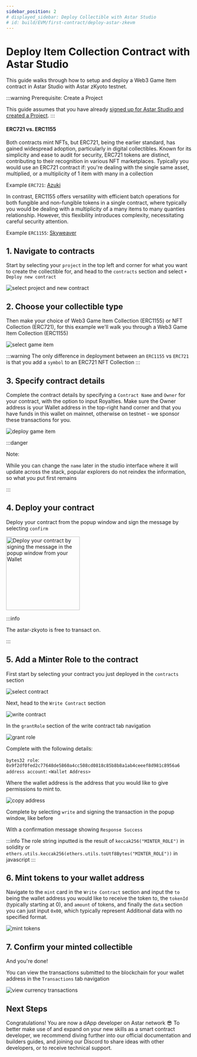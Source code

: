 ```yaml
---
sidebar_position: 2
# displayed_sidebar: Deploy Collectible with Astar Studio 
# id: build/EVM/first-contract/deploy-astar-zkevm
---
```


# Deploy Item Collection Contract with Astar Studio

This guide walks through how to setup and deploy a Web3 Game Item contract in Astar Studio with Astar zKyoto testnet.

:::warning
Prerequisite: Create a Project

This guide assumes that you have already [signed up for Astar Studio and created a Project](.././../astar-studio/quickstart.md#4-create-a-project).
:::

#### ERC721 vs. ERC1155

Both contracts mint NFTs, but ERC721, being the earlier standard, has gained widespread adoption, particularly in digital collectibles. Known for its simplicity and ease to audit for security, ERC721 tokens are distinct, contributing to their recognition in various NFT marketplaces. Typically you would use an ERC721 contract if: you're dealing with the single same asset, multiplied, or a multiplicity of 1 item with many in a collection

Example `ERC721`: [Azuki](https://etherscan.io/token/0xed5af388653567af2f388e6224dc7c4b3241c544)

In contrast, ERC1155 offers versatility with efficient batch operations for both fungible and non-fungible tokens in a single contract, where typically you would be dealing with a multiplicity of a many items to many quanties relationship. However, this flexibility introduces complexity, necessitating careful security attention.

Example `ERC1155`: [Skyweaver](https://polygonscan.com/token/0x631998e91476da5b870d741192fc5cbc55f5a52e)

## 1. Navigate to contracts

Start by selecting your `project` in the top left and corner for what you want to create the collectible for, and head to the `contracts` section and select `+ Deploy new contract`

![select project and new contract](img/deploy_with_astar_studio/deploy_new_contract.png)

## 2. Choose your collectible type

Then make your choice of Web3 Game Item Collection (ERC1155) or NFT Collection (ERC721), for this example we'll walk you through a Web3 Game Item Collection (ERC1155)

![select game item](img/deploy_with_astar_studio/select_web3_game_item.png)

:::warning
  The only difference in deployment between an `ERC1155` vs `ERC721` is that you
  add a `symbol` to an ERC721 NFT Collection
:::

## 3. Specify contract details

Complete the contract details by specifying a `Contract Name` and `Owner` for your contract, with the option to input Royalties. Make sure the Owner address is your Wallet address in the top-right hand corner and that you have funds in this wallet on mainnet, otherwise on testnet - we sponsor these transactions for you.

![deploy game item](img/deploy_with_astar_studio/deploy_game_item.png)

:::danger

Note:

While you can change the `name` later in the studio interface where it will update across the stack, popular explorers do not reindex the information, so what you put first remains

:::

## 4. Deploy your contract

Deploy your contract from the popup window and sign the message by selecting `confirm`

<img src="img/deploy_with_astar_studio/sign_deploy_transaction.png" width="200" alt="Deploy your contract by signing the message in the popup window from your Wallet"/>

:::info

The astar-zkyoto is free to transact on.

:::

## 5. Add a Minter Role to the contract

First start by selecting your contract you just deployed in the `contracts` section

![select contract](img/deploy_with_astar_studio/select_deployed_contract.png)

Next, head to the `Write Contract` section

![write contract](img/deploy_with_astar_studio/select_item_write_contract.png)

In the `grantRole` section of the write contract tab navigation

![grant role](img/deploy_with_astar_studio/grant_role_game_item.png)

Complete with the following details:

`bytes32 role`: `0x9f2df0fed2c77648de5860a4cc508cd0818c85b8b8a1ab4ceeef8d981c8956a6`
`address account`: `<Wallet Address>`

Where the wallet address is the address that you would like to give permissions to mint to.

![copy address](img/deploy_with_astar_studio/copy_address_game_item.png)

Complete by selecting `write` and signing the transaction in the popup window, like before

With a confirmation message showing `Response Success`

:::info
  The role string inputted is the result of `keccak256("MINTER_ROLE")` in
  solidity or `ethers.utils.keccak256(ethers.utils.toUtf8Bytes("MINTER_ROLE"))`
  in javascript
:::

## 6. Mint tokens to your wallet address

Navigate to the `mint` card in the `Write Contract` section and input the `to` being the wallet address you would like to receive the token to, the `tokenId` (typically starting at 0), and `amount` of tokens, and finally the `data` section you can just input `0x00`, which typically represent Additional data with no specified format.

![mint tokens](img/deploy_with_astar_studio/mint_game_item.png)

## 7. Confirm your minted collectible

And you're done!

You can view the transactions submitted to the blockchain for your wallet address in the `Transactions` tab navigation

![view currency transactions](img/deploy_with_astar_studio/transactions_game_items.png)

## Next Steps

Congratulations! You are now a dApp developer on Astar network 😎 To better make use of and expand on your new skills as a smart contract developer, we recommend diving further into our official documentation and builders guides, and joining our Discord to share ideas with other developers, or to receive technical support.
